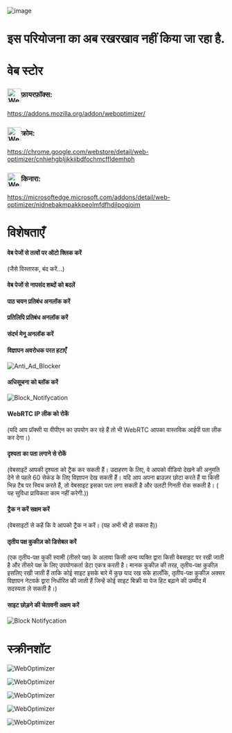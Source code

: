 ![image](chrome/icons/icon.png)

# इस परियोजना का अब रखरखाव नहीं किया जा रहा है.

# वेब स्टोर

### <img src="webstore/images/firefox.png" width="32" height="32" alt="WebOptimizer Firefox" align="center" />फ़ायरफ़ॉक्स:

<https://addons.mozilla.org/addon/weboptimizer/>

### <img src="webstore/images/chrome.png" width="32" height="32" alt="WebOptimizer Chrome" align="center" />क्रोम:

<https://chrome.google.com/webstore/detail/web-optimizer/cnhiehgbljjkkiibdfochmcffldemhph>

### <img src="webstore/images/edge.png" width="32" height="32" alt="WebOptimizer Edge" align="center" />किनारा:

<https://microsoftedge.microsoft.com/addons/detail/web-optimizer/nidnebakmpakkpeolmfdfhdilpogjoim>

# विशेषताएँ

#### वेब पेजों से तत्वों पर ऑटो क्लिक करें

(जैसे विस्तारक, बंद करें...)

#### वेब पेजों से नापसंद शब्दों को बदलें

#### पाठ चयन प्रतिबंध अनलॉक करें

#### प्रतिलिपि प्रतिबंध अनलॉक करें

#### संदर्भ मेनू अनलॉक करें

#### विज्ञापन अवरोधक परत हटाएँ

![Anti_Ad_Blocker](chrome/images/anti_adblock.png)

#### अधिसूचना को ब्लॉक करें

![Block_Notifycation](chrome/images/notification.png)

#### WebRTC IP लीक को रोकें

(यदि आप प्रॉक्सी या वीपीएन का उपयोग कर रहे हैं तो भी WebRTC आपका वास्तविक आईपी पता लीक कर देगा।)

#### दृश्यता का पता लगाने से रोकें

(वेबसाइटें आपकी दृश्यता को ट्रैक कर सकती हैं। उदाहरण के लिए, वे आपको वीडियो देखने की अनुमति देने से पहले 60 सेकंड के लिए विज्ञापन देख सकती हैं। यदि आप अपना ब्राउज़र छोटा करते हैं या किसी भिन्न टैब पर स्विच करते हैं, तो वेबसाइट इसका पता लगा सकती है और उलटी गिनती रोक सकती है। ( यह सुविधा प्रायिकता काम नहीं करेगी.))

#### ट्रैक न करें सक्षम करें

(वेबसाइटों से कहें कि वे आपको ट्रैक न करें। (यह अभी भी हो सकता है))

#### तृतीय पक्ष कुकीज़ को डिसेबल करें

(एक तृतीय-पक्ष कुकी स्वामी (तीसरे पक्ष) के अलावा किसी अन्य व्यक्ति द्वारा किसी वेबसाइट पर रखी जाती है और तीसरे पक्ष के लिए उपयोगकर्ता डेटा एकत्र करती है। मानक कुकीज़ की तरह, तृतीय-पक्ष कुकीज़ इसलिए रखी जाती हैं ताकि कोई साइट इसके बारे में कुछ याद रख सके हालाँकि, तृतीय-पक्ष कुकीज़ अक्सर विज्ञापन नेटवर्क द्वारा निर्धारित की जाती हैं जिन्हें कोई साइट बिक्री या पेज हिट बढ़ाने की उम्मीद में सदस्यता ले सकती है।)

#### साइट छोड़ने की चेतावनी अक्षम करें

![Block Notifycation](chrome/images/leave_this_site.png)

# स्क्रीनशॉट

![WebOptimizer](screenshots/1.png)

![WebOptimizer](screenshots/2.png)

![WebOptimizer](screenshots/3.png)

![WebOptimizer](screenshots/auto_click.png)

![WebOptimizer](screenshots/replace_words_google.png)
